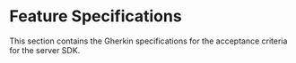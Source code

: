 # Feature Specifications

This section contains the Gherkin specifications for the acceptance criteria for the server SDK.
